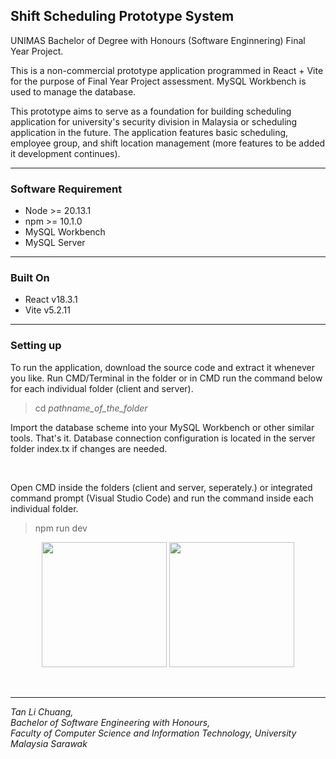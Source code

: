<h2>Shift Scheduling Prototype System</h2>
<p>UNIMAS Bachelor of Degree with Honours (Software Enginnering) Final Year Project.</p>
<p>This is a non-commercial prototype application programmed in React + Vite for the purpose of Final Year Project assessment. MySQL Workbench is used to manage the database.</p>
<p>This prototype aims to serve as a foundation for building scheduling application for university's security division in Malaysia or scheduling application in the future. The application features basic scheduling, employee group, and shift location management (more features to be added it development continues).</p>
<hr />
<h3>Software Requirement</h3>
<ul>
  <li>Node >= 20.13.1</li>
  <li>npm >= 10.1.0</li>
  <li>MySQL Workbench</li>
  <li>MySQL Server</li>
</ul>
<hr />
<h3>Built On</h3>
<ul>
  <li>React v18.3.1</li>
  <li>Vite v5.2.11</li>
</ul>
<hr />
<h3>Setting up</h3>
<p>
To run the application, download the source code and extract it whenever you like. Run CMD/Terminal in the folder or in CMD run the command below for each individual folder (client and server). <blockquote>cd <i>pathname_of_the_folder</i></blockquote> 
</p>
<p>
  Import the database scheme into your MySQL Workbench or other similar tools. That's it. Database connection configuration is located in the server folder index.tx if changes are needed.
</p>
<br/>
<p>
  Open CMD inside the folders (client and server, seperately.) or integrated command prompt (Visual Studio Code) and run the command inside each individual folder.
  <blockquote>npm run dev</blockquote>
  
<div align='center'>
  <image src="https://github.com/Noxtanlc/shift-scheduling-prototype-system/assets/58375587/b96864bd-d7ba-4863-8eef-c6c264c5b301" style="height: 200px"/>
  <image src="https://github.com/Noxtanlc/shift-scheduling-prototype-system/assets/58375587/b313e1c5-6c64-4c36-bca5-e1b0b6a37d08" style="height: 200px" />
</div>

</p>
<br/>
<hr />
<i>
  Tan Li Chuang,
  <br />Bachelor of Software Engineering with Honours, 
  <br />Faculty of Computer Science and Information Technology, University Malaysia Sarawak
</i>
